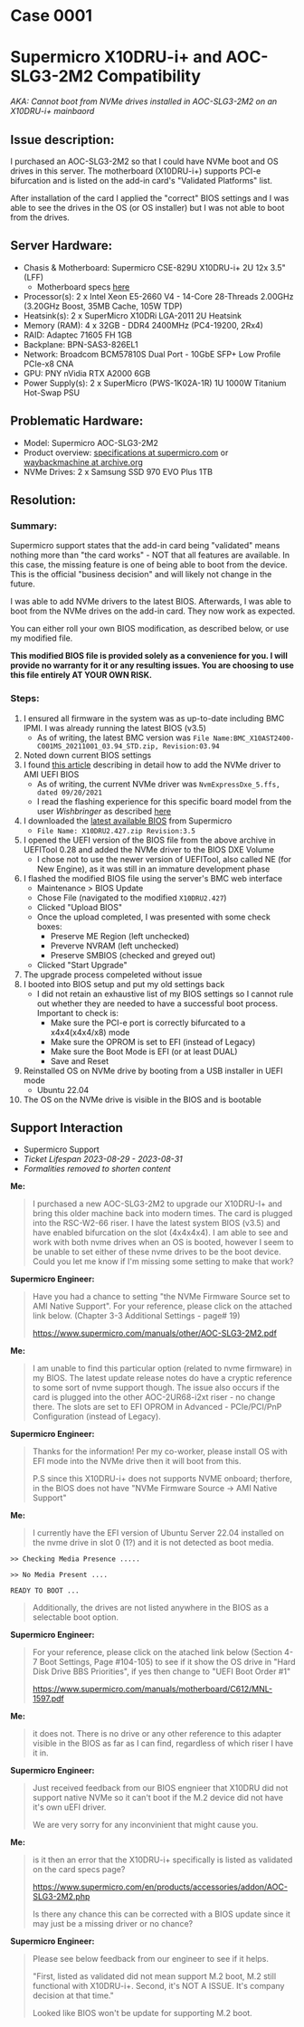 # Case 0001
# Supermicro X10DRU-i+ and AOC-SLG3-2M2 Compatibility
*AKA: Cannot boot from NVMe drives installed in AOC-SLG3-2M2 on an X10DRU-i+ mainbaord*

## Issue description:

I purchased an AOC-SLG3-2M2 so that I could have NVMe boot and OS drives in this server. The motherboard (X10DRU-i+) supports PCI-e bifurcation and is listed on the add-in card's "Validated Platforms" list. 

After installation of the card I applied the "correct" BIOS settings and I was able to see the drives in the OS (or OS installer) but I was not able to boot from the drives.

## Server Hardware:

- Chasis & Motherboard: Supermicro CSE-829U X10DRU-i+ 2U 12x 3.5" (LFF)
    - Motherboard specs [here](https://www.supermicro.com/en/products/motherboard/X10DRU-i+)
- Processor(s): 2 x Intel Xeon E5-2660 V4 - 14-Core 28-Threads 2.00GHz (3.20GHz Boost, 35MB Cache, 105W TDP)
- Heatsink(s):  2 x SuperMicro X10DRi LGA-2011 2U Heatsink
- Memory (RAM): 4 x 32GB - DDR4 2400MHz (PC4-19200, 2Rx4)
- RAID: Adaptec 71605 FH 1GB
- Backplane: BPN-SAS3-826EL1
- Network: Broadcom BCM57810S Dual Port - 10GbE SFP+ Low Profile PCIe-x8 CNA 
- GPU: PNY nVidia RTX A2000 6GB
- Power Supply(s): 2 x SuperMicro (PWS-1K02A-1R) 1U 1000W Titanium Hot-Swap PSU

## Problematic Hardware:

- Model: Supermicro AOC-SLG3-2M2
- Product overview: [specifications at supermicro.com](https://www.supermicro.com/en/products/accessories/addon/AOC-SLG3-2M2.php) or [waybackmachine at archive.org](https://web.archive.org/web/20230128074158/https://www.supermicro.com/en/products/accessories/addon/AOC-SLG3-2M2.php)
- NVMe Drives: 2 x Samsung SSD 970 EVO Plus 1TB

## Resolution:

### Summary:

Supermicro support states that the add-in card being "validated" means nothing more than "the card works" - NOT that all features are available. In this case, the missing feature is one of being able to boot from the device. This is the official "business decision" and will likely not change in the future.

I was able to add NVMe drivers to the latest BIOS. Afterwards, I was able to boot from the NVMe drives on the add-in card. They now work as expected.

You can either roll your own BIOS modification, as described below, or use my modified file.

**This modified BIOS file is provided solely as a convenience for you. I will provide no warranty for it or any resulting issues. You are choosing to use this file entirely AT YOUR OWN RISK.**

### Steps:

1. I ensured all firmware in the system was as up-to-date including BMC IPMI. I was already running the latest BIOS (v3.5)
    - As of writing, the latest BMC version was `File Name:BMC_X10AST2400-C001MS_20211001_03.94_STD.zip, Revision:03.94`
2. Noted down current BIOS settings
2. I found [this article](https://winraid.level1techs.com/t/howto-get-full-nvme-support-for-all-systems-with-an-ami-uefi-bios/30901) describing in detail how to add the NVMe driver to AMI UEFI BIOS
    - As of writing, the current NVMe driver was `NvmExpressDxe_5.ffs, dated 09/20/2021`
    - I read the flashing experience for this specific board model from the user *Wishbringer* as described [here](https://winraid.level1techs.com/t/guide-how-to-flash-a-modded-ami-uefi-bios/30627/246)
3. I downloaded the [latest available BIOS](https://www.supermicro.com/en/support/resources/downloadcenter/firmware/MBD-X10DRU-i+/BIOS) from Supermicro
    - `File Name: X10DRU2.427.zip Revision:3.5`
4. I opened the UEFI version of the BIOS file from the above archive in UEFITool 0.28 and added the NVMe driver to the BIOS DXE Volume
    - I chose not to use the newer version of UEFITool, also called NE (for New Engine), as it was still in an immature development phase
5. I flashed the modified BIOS file using the server's BMC web interface
    - Maintenance > BIOS Update
    - Chose File (navigated to the modified `X10DRU2.427`)
    - Clicked "Upload BIOS"
    - Once the upload completed, I was presented with some check boxes:
        - Preserve ME Region (left unchecked)
        - Preverve NVRAM (left unchecked)
        - Preserve SMBIOS (checked and greyed out)
    - Clicked "Start Upgrade"
6. The upgrade process compeleted without issue
7. I booted into BIOS setup and put my old settings back
    - I did not retain an exhaustive list of my BIOS settings so I cannot rule out whether they are needed to have a successful boot process. Important to check is:
        - Make sure the PCI-e port is correctly bifurcated to a x4x4(x4x4/x8) mode
        - Make sure the OPROM is set to EFI (instead of Legacy)
        - Make sure the Boot Mode is EFI (or at least DUAL)
        - Save and Reset
8. Reinstalled OS on NVMe drive by booting from a USB installer in UEFI mode
    - Ubuntu 22.04
9. The OS on the NVMe drive is visible in the BIOS and is bootable

## Support Interaction

- Supermicro Support
- *Ticket Lifespan 2023-08-29 - 2023-08-31*
- *Formalities removed to shorten content*

**Me:**

> I purchased a new AOC-SLG3-2M2 to upgrade our X10DRU-I+ and bring this older machine back into modern times. The card is plugged into the RSC-W2-66 riser. I have the latest system BIOS (v3.5) and have enabled bifurcation on the slot (4x4x4x4). I am able to see and work with both nvme drives when an OS is booted, however I seem to be unable to set either of these nvme drives to be the boot device.
Could you let me know if I'm missing some setting to make that work?

**Supermicro Engineer:**

> Have you had a chance to setting "the NVMe Firmware Source set to AMI Native Support".  For your reference, please click on the attached link below. (Chapter 3-3 Additional Settings - page# 19)
>
> https://www.supermicro.com/manuals/other/AOC-SLG3-2M2.pdf

**Me:**

> I am unable to find this particular option (related to nvme firmware) in my BIOS. The latest update release notes do have a cryptic reference to some sort of nvme support though.
The issue also occurs if the card is plugged into the other AOC-2UR68-i2xt riser - no change there. The slots are set to EFI OPROM in Advanced - PCIe/PCI/PnP Configuration (instead of Legacy).

**Supermicro Engineer:**

> Thanks for the information!  Per my co-worker, please install OS with EFI mode into the NVMe drive then it will boot from this.
>
> P.S since this X10DRU-i+ does not supports NVME onboard; therfore, in the BIOS does not have "NVMe Firmware Source -> AMI Native Support" 

**Me:**

> I currently have the EFI version of Ubuntu Server 22.04 installed on the nvme drive in slot 0 (1?) and it is not detected as boot media.
```
>> Checking Media Presence .....

>> No Media Present ....

READY TO BOOT ...
```
> Additionally, the drives are not listed anywhere in the BIOS as a selectable boot option.

**Supermicro Engineer:**

> For your reference, please click on the atached link below (Section 4-7 Boot Settings, Page #104-105) to see if it show the OS drive in "Hard Disk Drive BBS Priorities", if yes then change to "UEFI Boot Order #1"
>
> https://www.supermicro.com/manuals/motherboard/C612/MNL-1597.pdf

**Me:**

> it does not. There is no drive or any other reference to this adapter visible in the BIOS as far as I can find, regardless of which riser I have it in.

**Supermicro Engineer:**

> Just received feedback from our BIOS engnieer that  X10DRU did not support native NVMe so it can't boot if the M.2 device did not have it's own uEFI driver.
>
> We are very sorry for any inconvinient that might cause you.

**Me:**

> is it then an error that the X10DRU-i+ specifically is listed as validated on the card specs page?
>
> https://www.supermicro.com/en/products/accessories/addon/AOC-SLG3-2M2.php
>
> Is there any chance this can be corrected with a BIOS update since it may just be a missing driver or no chance?

**Supermicro Engineer:**

> Please see below feedback from our engineer to see if it helps.
>
> "First, listed as validated did not mean support M.2 boot, M.2 still functional with X10DRU-i+.
Second, it's NOT A ISSUE. It's company decision at that time."
>
> Looked like BIOS won't be update for supporting M.2 boot.
